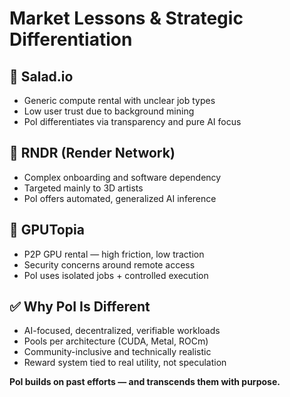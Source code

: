 # Market Lessons & Strategic Differentiation

## 🥗 Salad.io
- Generic compute rental with unclear job types
- Low user trust due to background mining
- PoI differentiates via transparency and pure AI focus

## 🎨 RNDR (Render Network)
- Complex onboarding and software dependency
- Targeted mainly to 3D artists
- PoI offers automated, generalized AI inference

## 🚀 GPUTopia
- P2P GPU rental — high friction, low traction
- Security concerns around remote access
- PoI uses isolated jobs + controlled execution

## ✅ Why PoI Is Different
- AI-focused, decentralized, verifiable workloads
- Pools per architecture (CUDA, Metal, ROCm)
- Community-inclusive and technically realistic
- Reward system tied to real utility, not speculation

**PoI builds on past efforts — and transcends them with purpose.**
